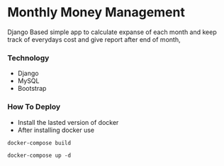 # Monthly Money Management

Django Based simple app to calculate expanse of each month and keep track of everydays cost and give report after end of month,



### Technology
* Django
* MySQL
* Bootstrap

### How To Deploy

* Install the lasted version of docker
* After installing docker use

`docker-compose build`

`docker-compose up -d`
